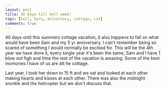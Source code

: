 ```yaml
---
layout: post
title: 40 Days till hell week!
tags: [hell, 5yrs, aniversary, cottage, sad]
comments: true
---
```

40 days until this summers cottage vacation, it also happens to fall on what would have been Sam and my 5 yr anniversary.
I can't remember being so scared of something I would normally be excitied for. This will be the 4th year we have done it, every single year it's been the same, Sam and I have 1 blow out figh and htne the rest of the vacation is amazing. Some of the best momories I have of us are att he cottage.

Last year, I took her down to 15 ft and we sat and looked at each other making hearts and kisses at each other. There was also the midnight snorkle and the helicopter but we don't discuss that.